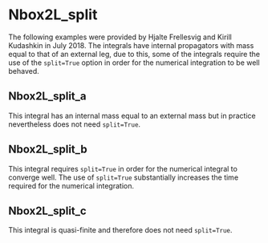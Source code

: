 Nbox2L_split
============

The following examples were provided by Hjalte Frellesvig and Kirill Kudashkin in July 2018. The integrals have internal propagators with mass equal to that of an external leg, due to this, some of the integrals require the use of the `split=True` option in order for the numerical integration to be well behaved.

Nbox2L_split_a
--------------

This integral has an internal mass equal to an external mass but in practice nevertheless does not need `split=True`.

Nbox2L_split_b
--------------

This integral requires `split=True` in order for the numerical integral to converge well. The use of `split=True` substantially increases the time required for the numerical integration.

Nbox2L_split_c
--------------

This integral is quasi-finite and therefore does not need `split=True`.
